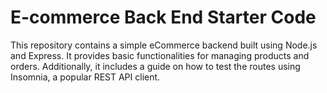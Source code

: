 # E-commerce Back End Starter Code

This repository contains a simple eCommerce backend built using Node.js and Express. It provides basic functionalities for managing products and orders. Additionally, it includes a guide on how to test the routes using Insomnia, a popular REST API client.

